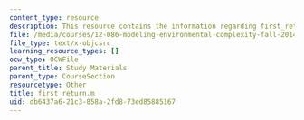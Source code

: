 ```yaml
---
content_type: resource
description: This resource contains the information regarding first_return.m.
file: /media/courses/12-086-modeling-environmental-complexity-fall-2014/db6437a621c3858a2fd873ed85885167_first_return.m
file_type: text/x-objcsrc
learning_resource_types: []
ocw_type: OCWFile
parent_title: Study Materials
parent_type: CourseSection
resourcetype: Other
title: first_return.m
uid: db6437a6-21c3-858a-2fd8-73ed85885167
---
```

